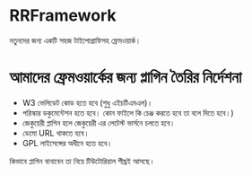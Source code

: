 RRFramework
===========

নতুনদের জন্য একটি সহজ টাইপোগ্রাফিসহ ফ্রেমওয়ার্ক। 


আমাদের ফ্রেমওয়ার্কের জন্য প্লাগিন তৈরির নির্দেশনা
=========================================================

* W3 ভেলিডেট কোড হতে হবে (শুধু এইচটিএমএল)।
* পরিস্কার ডকুমেন্টেশন হতে হবে। কোন ফাইলে কি চেঞ্জ করতে হবে তা বলে দিতে হবে।)
* জেকুয়েরী প্লাগিন হলে জেকুয়েরী এর লেটেস্ট ভার্সনে চলতে হবে। 
* ডেমো URL থাকতে হবে।
* GPL লাইসেন্সের অধীনে হতে হবে। 

কিভাবে প্লাগিন বানাবেন তা নিয়ে টিউটোরিয়াল শীঘ্রই আসছে। 
